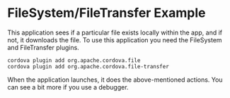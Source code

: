 FileSystem/FileTransfer Example
===

This application sees if a particular file exists locally within the app, and
if not, it downloads the file. To use this application you need the FileSystem
and FileTransfer plugins.

	cordova plugin add org.apache.cordova.file
	cordova plugin add org.apache.cordova.file-transfer  

When the application launches, it does the above-mentioned actions. You can
see a bit more if you use a debugger.